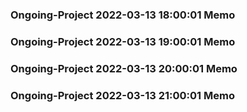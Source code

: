 ### Ongoing-Project 2022-03-13 18:00:01 Memo
### Ongoing-Project 2022-03-13 19:00:01 Memo
### Ongoing-Project 2022-03-13 20:00:01 Memo
### Ongoing-Project 2022-03-13 21:00:01 Memo

